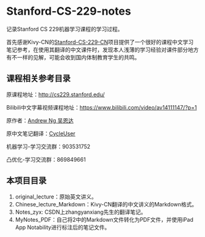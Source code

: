 # Stanford-CS-229-notes
记录Stanford CS 229机器学习课程的学习过程。

首先感谢Kivy-CN的[Stanford-CS-229-CN](https://github.com/Kivy-CN/Stanford-CS-229-CN)项目提供了一个很好的课程中文学习笔记参考，在使用其翻译的中文课件时，发现本人浅薄的学习经验对课件部分地方有不一样的见解，可能会收到国内体制教育学生的共鸣。

## 课程相关参考目录

原课程地址：http://cs229.stanford.edu/

Bilibili中文字幕视频课程地址：https://www.bilibili.com/video/av14111147/?p=1

原作者：[Andrew Ng 吴恩达](https://www.andrewng.org/)

原中文笔记翻译：[CycleUser](https://www.zhihu.com/people/cycleuser/activities)

机器学习-学习交流群：903531752

凸优化-学习交流群：869849661

## 本项目目录

1. original_lecture：原始英文讲义。
2. Chinese_lecture_Markdown：Kivy-CN翻译的中文讲义的Markdown格式。
3. Notes_zyx: CSDN上zhangyanxiang先生的翻译笔记。
4. MyNotes_PDF：自己将2中的Markdown文件转化为PDF文件，并使用iPad App Notability进行标注后的笔记文件。